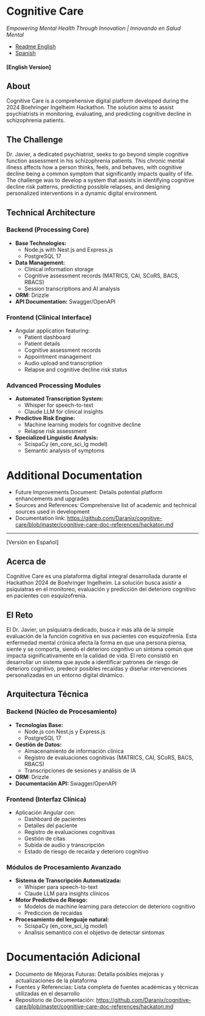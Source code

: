 # Cognitive Care

_Empowering Mental Health Through Innovation | Innovando en Salud Mental_

- [Readme English](#english-version)
- [Spanish](#spanish-version)

#### [English Version]

## About
Cognitive Care is a comprehensive digital platform developed during the 2024 Boehringer Ingelheim Hackathon. The solution aims to assist psychiatrists in monitoring, evaluating, and predicting cognitive decline in schizophrenia patients.

## The Challenge
Dr. Javier, a dedicated psychiatrist, seeks to go beyond simple cognitive function assessment in his schizophrenia patients. This chronic mental illness affects how a person thinks, feels, and behaves, with cognitive decline being a common symptom that significantly impacts quality of life. The challenge was to develop a system that assists in identifying cognitive decline risk patterns, predicting possible relapses, and designing personalized interventions in a dynamic digital environment.

## Technical Architecture

### Backend (Processing Core)
- **Base Technologies:**
  - Node.js with Nest.js and Express.js
  - PostgreSQL 17
- **Data Management:**
  - Clinical information storage
  - Cognitive assessment records (MATRICS, CAI, SCoRS, BACS, RBACS)
  - Session transcriptions and AI analysis
- **ORM:** Drizzle
- **API Documentation:** Swagger/OpenAPI

### Frontend (Clinical Interface)
- Angular application featuring:
  - Patient dashboard
  - Patient details
  - Cognitive assessment records
  - Appointment management
  - Audio upload and transcription
  - Relapse and cognitive decline risk status

### Advanced Processing Modules
- **Automated Transcription System:**
  - Whisper for speech-to-text
  - Claude LLM for clinical insights
- **Predictive Risk Engine:**
  - Machine learning models for cognitive decline
  - Relapse risk assessment
- **Specialized Linguistic Analysis:**
  - ScispaCy (en_core_sci_lg model)
  - Semantic analysis of symptoms

# Additional Documentation

- Future Improvements Document: Details potential platform enhancements and upgrades
- Sources and References: Comprehensive list of academic and technical sources used in development
- Documentation link: <https://github.com/Daranix/cognitive-care/blob/master/cognitive-care-doc-references/hackaton.md>

---

[Versión en Español]

## Acerca de
Cognitive Care es una plataforma digital integral desarrollada durante el Hackathon 2024 de Boehringer Ingelheim. La solución busca asistir a psiquiatras en el monitoreo, evaluación y predicción del deterioro cognitivo en pacientes con esquizofrenia.

## El Reto
El Dr. Javier, un psiquiatra dedicado, busca ir más allá de la simple evaluación de la función cognitiva en sus pacientes con esquizofrenia. Esta enfermedad mental crónica afecta la forma en que una persona piensa, siente y se comporta, siendo el deterioro cognitivo un síntoma común que impacta significativamente en la calidad de vida. El reto consistió en desarrollar un sistema que ayude a identificar patrones de riesgo de deterioro cognitivo, predecir posibles recaídas y diseñar intervenciones personalizadas en un entorno digital dinámico.

## Arquitectura Técnica

### Backend (Núcleo de Procesamiento)
- **Tecnologías Base:**
  - Node.js con Nest.js y Express.js
  - PostgreSQL 17
- **Gestión de Datos:**
  - Almacenamiento de información clínica
  - Registro de evaluaciones cognitivas (MATRICS, CAI, SCoRS, BACS, RBACS)
  - Transcripciones de sesiones y análisis de IA
- **ORM:** Drizzle
- **Documentación API:** Swagger/OpenAPI

### Frontend (Interfaz Clínica)
- Aplicación Angular con:
  - Dashboard de pacientes
  - Detalles del paciente
  - Registro de evaluaciones cognitivas
  - Gestión de citas
  - Subida de audio y transcripción
  - Estado de riesgo de recaída y deterioro cognitivo

### Módulos de Procesamiento Avanzado
- **Sistema de Transcripción Automatizada:**
  - Whisper para speech-to-text
  - Claude LLM para insights clínicos
- **Motor Predictivo de Riesgo:**
  - Modelos de machine learning para deteccion de deterioro cognitivo
  - Prediccion de recaidas
- **Procesamiento del lenguaje natural:**
  - ScispaCy (en_core_sci_lg model)
  - Analisis semantico con el objetivo de detectar sintomas

# Documentación Adicional

- Documento de Mejoras Futuras: Detalla posibles mejoras y actualizaciones de la plataforma
- Fuentes y Referencias: Lista completa de fuentes académicas y técnicas utilizadas en el desarrollo
- Repositorio de Documentación: <https://github.com/Daranix/cognitive-care/blob/master/cognitive-care-doc-references/hackaton.md>